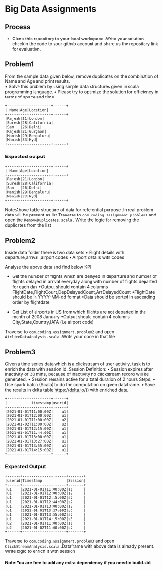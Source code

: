 # Big Data Assignments
## Process  

- Clone this repository to your local workspace .Write your solution checkin the code 
  to your github account and share us the repository link for evaluation.
  
## Problem1

From the sample data given below, remove duplicates on the combination of Name and Age and print results.  
• Solve this problem by using simple data structures given in scala programming language.
• Please try to optimize the solution for efficiency in terms of space and time.

```
+--------------------+------+
| Name|Age|Location|
+--------------------+------+
|Rajesh|21|London|
|Suresh|28|California|
|Sam   |26|Delhi|
|Rajesh|21|Gurgaon|
|Manish|29|Bengaluru|
|Manish|33|Hyd|
+--------------------+------+
```

### Expected output
```
+--------------------+------+
| Name|Age|Location|
+--------------------+------+
|Rajesh|21|London|
|Suresh|28|California|
|Sam   |26|Delhi|
|Manish|29|Bengaluru|
|Manish|33|Hyd|
+--------------------+------+
```
Note:Above table structure of data for referential purpose .In real problem data will be present as list
Traverse to ```com.coding.assignment.problem1``` and open the  ```RemoveDuplicates.scala``` . 
Write the logic for removing the duplicates from the list

## Problem2

Inside data folder there is two data sets
• Flight details with departure,arrival ,airport codes 
• Airport details with codes

Analyze the above data and find below KPI
- Get the number of flights  which are delayed  in departure  and number of flights delayed in arrival everyday along with
  number of flights  departed  for each day
    •Output should contain 4 columns  FlightDate,FlightCount,DepDelayedCount,ArrDelayedCount
    •FlightDate should be in YYYY-MM-dd format
    •Data should be sorted in ascending order  by flightdate
  
- Get List of airports in US  from which flights are not departed in the month  of  2008 January
  •Output should contain 4 columns  City,State,Country,IATA (i.e airport code)
  
Traverse to ```com.coding.assignment.problem2``` and open  ```AirlineDataAnalysis.scala``` .Write your code in that file

  
## Problem3

Given a time series data which is a clickstream of user activity, task is to enrich the data with session id.
Session Definition:
• Session expires after inactivity of 30 mins, because of inactivity no clickstream record will be generated.
• Session remains active for a total duration of 2 hours
Steps:
• Use spark batch (Scala) to do the computation on given dataframe.
• Save the results in delta table(https://delta.io/)) with enriched data.


```
+--------------------+------+
|           timestamp|userid|
+--------------------+------+
|2021-01-01T11:00:00Z|    u1|
|2021-01-01T12:00:00Z|    u1|
|2021-01-01T11:00:00Z|    u2|
|2021-01-02T11:00:00Z|    u2|
|2021-01-01T12:15:00Z|    u1|
|2021-01-01T12:44:00Z|    u1|
|2021-01-01T13:00:00Z|    u1|
|2021-01-01T13:27:00Z|    u1|
|2021-01-01T13:55:00Z|    u1|
|2021-01-01T14:15:00Z|    u1|
+--------------------+------+
```
### Expected Output
```
+------+--------------------+-------+
|userid|Timestamp           |Session|
+------+--------------------+-------+
|u1    |2021-01-01T11:00:00Z|s1     |
|u1    |2021-01-01T12:00:00Z|s2     |
|u1    |2021-01-01T12:15:00Z|s2     |
|u1    |2021-01-01T12:44:00Z|s2     |
|u1    |2021-01-01T13:00:00Z|s2     |
|u1    |2021-01-01T13:27:00Z|s2     |
|u1    |2021-01-01T13:55:00Z|s2     |
|u1    |2021-01-01T14:15:00Z|s3     |
|u2    |2021-01-01T11:00:00Z|s1     |
|u2    |2021-01-02T11:00:00Z|s2     |
+------+--------------------+-------+
```

Traverse to ```com.coding.assignment.problem3``` and open ```ClickStreamAnalysis.scala``` .Dataframe with above data is already present.
Write logic to enrich it with session

#### Note:You are free to add any extra dependency if you need in build.sbt
